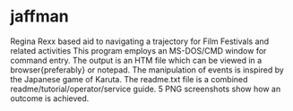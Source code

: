 # jaffman
Regina Rexx based aid to navigating a trajectory for Film Festivals and related activities
This program employs an MS-DOS/CMD window for command entry.
The output is an HTM file which can be viewed in a browser{preferably} or notepad.
The manipulation of events is inspired by the Japanese game of Karuta.
The readme.txt file is a combined readme/tutorial/operator/service guide.
5 PNG screenshots show how an outcome is achieved.
